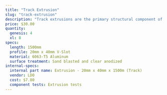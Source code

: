 ```yaml
---
title: "Track Extrusion"
slug: "track-extrusion"
description: "Track extrusions are the primary structural component of the tracks sub-assembly. They can be combined end-to-end in order to create longer tracks. The gantry v-wheels roll along the track extrusions, allowing FarmBot to move in the x-direction."
price: $30.00
quantity:
  genesis: 4
  xl: 8
specs:
  length: 1500mm
  profile: 20mm x 40mm V-Slot
  material: 6063-T5 Aluminum
  surface treatment: Sand blasted and clear anodized
internal-specs:
  internal part name: Extrusion - 20mm x 40mm x 1500m (Track)
  vendor: LDO
  cost: $7.80
  component tests: Extrusion tests
---
```

